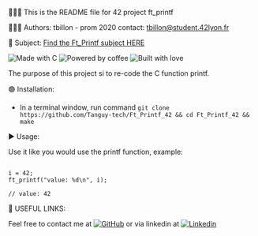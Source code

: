 👨🏻‍💻 This is the README file for 42 project ft_printf

👨🏼‍🎓 Authors: tbillon - prom 2020 contact: tbillon@student.42lyon.fr

📒 Subject: [Find the Ft_Printf subject HERE](https://cdn.intra.42.fr/pdf/pdf/32896/fr.subject.pdf)

![Made with C](https://forthebadge.com/images/badges/made-with-c.svg) ![Powered by coffee](https://forthebadge.com/images/badges/powered-by-coffee.svg) ![Built with love](https://forthebadge.com/images/badges/built-with-love.svg)

The purpose of this project si to re-code the C function printf. 


🟢 Installation:
- In a terminal window, run command `git clone https://github.com/Tanguy-tech/Ft_Printf_42 && cd Ft_Printf_42 && make`


▶️ Usage:

Use it like you would use the printf function, example:
```int i;

i = 42;
ft_printf("value: %d\n", i);

// value: 42
```




🔗 USEFUL LINKS:

Feel free to contact me at  [![GitHub](https://img.shields.io/badge/GitHub-100000?style=for-the-badge&logo=github&logoColor=white)](https://github.com/Tanguy-tech) or via linkedin at [![Linkedin](	https://img.shields.io/badge/LinkedIn-0077B5?style=for-the-badge&logo=linkedin&logoColor=white)](https://www.linkedin.com/in/tanguybillon/)
